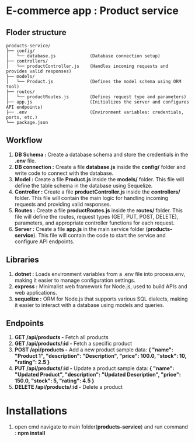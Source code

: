# E-commerce app : Product service

## Floder structure

    products-service/
    ├── config/
    │   └── database.js             (Database connection setup)
    ├── controllers/
    │   └── productController.js    (Handles incoming requests and provides valid responses)
    ├── models/
    │   └── Product.js              (Defines the model schema using ORM tool)
    ├── routes/
    │   └── productRoutes.js        (Defines request type and parameters)
    ├── app.js                      (Initializes the server and configures API endpoints)
    ├── .env                        (Environment variables: credentials, ports, etc.)
    └── package.json


## Workflow

1. **DB Schema :** Create a database schema and store the credentials in the **.env** file.
2. **DB connection :** Create a file **database.js** inside the **config/** folder and write code to connect with the database.
3. **Model :** Create a file **Product.js** inside the **models/** folder. This file will define the table schema in the database using Sequelize.
4. **Controller :** Create a file **productController.js** inside the **controllers/** folder. This file will contain the main logic for handling incoming requests and providing valid responses.
5. **Routes :** Create a file **productRoutes.js** inside the **routes/** folder. This file will define the routes, request types (GET, PUT, POST, DELETE), parameters, and appropriate controller functions for each request.
6. **Server :** Create a file **app.js** in the main service folder (**products-service**). This file will contain the code to start the service and configure API endpoints.


## Libraries

1. **dotnet :** Loads environment variables from a .env file into process.env, making it easier to manage configuration settings.
2. **express :** Minimalist web framework for Node.js, used to build APIs and web applications.
3. **sequelize :** ORM for Node.js that supports various SQL dialects, making it easier to interact with a database using models and queries.


## Endpoints

1. **GET /api/products -** Fetch all products
2. **GET /api/products/:id -** Fetch a specific product
3. **POST /api/products -** Add a new product
    sample data: **{ "name": "Product 1", "description": "Description", "price": 100.0, "stock": 10, "rating": 2.5 }**
4. **PUT /api/products/:id -** Update a product
    sample data: **{ "name": "Updated Product", "description": "Updated Description", "price": 150.0, "stock": 5, "rating": 4.5 }**
5. **DELETE /api/products/:id -** Delete a product


# Installations

1. open cmd navigate to main folder(**products-service**) and run command : **npm install**

